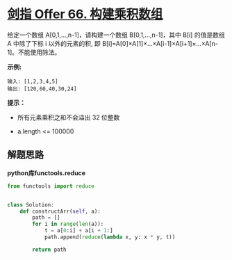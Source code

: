 # [剑指 Offer 66. 构建乘积数组](https://leetcode.cn/problems/gou-jian-cheng-ji-shu-zu-lcof/)

给定一个数组 A[0,1,…,n-1]，请构建一个数组 B[0,1,…,n-1]，其中 B[i] 的值是数组 A 中除了下标 i 以外的元素的积, 即 B[i]=A[0]×A[1]×…×A[i-1]×A[i+1]×…×A[n-1]。不能使用除法。

 

**示例:**

```
输入: [1,2,3,4,5]
输出: [120,60,40,30,24]
```

**提示：**

- 所有元素乘积之和不会溢出 32 位整数

- a.length <= 100000





## 解题思路

**python库functools.reduce**

```python
from functools import reduce


class Solution:
    def constructArr(self, a):
        path = []
        for i in range(len(a)):
            t = a[0:i] + a[i + 1:]
            path.append(reduce(lambda x, y: x * y, t))

        return path
```

